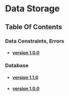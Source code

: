 # Data Storage

## Table Of Contents

### Data Constraints, Errors

- #### [version 1.0.0](https://schstp.github.io/Theater-Platform/datastorage/constraints/version_1_0_0/datastorage)

### Database

- #### [version 1.1.0](https://schstp.github.io/Theater-Platform/datastorage/database/version_1_1_0/info)
- #### [version 1.0.0](https://schstp.github.io/Theater-Platform/datastorage/database/version_1_0_0/info)
